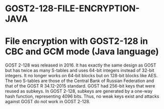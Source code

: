 # GOST2-128-FILE-ENCRYPTION-JAVA

# File encryption with GOST2-128 in CBC and GCM mode (Java language)

GOST 2-128 was released in 2016. It has exactly the same design as GOST but has twice as many S-tables and uses 64-bit integers instead of 32-bit integers. 
It no longer works on 64-bit blocks but on 128-bit blocks like AES. 
The two S-tables are those of the Central Bank of Russian Federation and that of the GOST R 34.12-2015 standard. 
GOST had 256-bit keys that were reused as subkeys.
In GOST 2-128, subkeys are generated by a one-way hash function, representing 4096 bits. 
Thus, no weak keys exist and attacks against GOST do not work in GOST 2-128.

